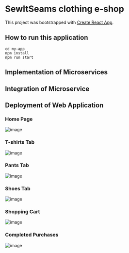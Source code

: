 # SewItSeams clothing e-shop

This project was bootstrapped with [Create React App](https://github.com/facebook/create-react-app).



## How to run this application 

```
cd my-app
npm install
npm run start
```

## Implementation of Microservices

## Integration of Microservice

## Deployment of Web Application

### Home Page
![image](https://github.com/adityashah6/ReactWebapp/assets/60235219/83a34adf-90e7-4175-b114-574db0d4587b)

### T-shirts Tab
![image](https://github.com/adityashah6/ReactWebapp/assets/60235219/61cf034b-40ac-4494-869f-e2db1bb38360)

### Pants Tab
![image](https://github.com/adityashah6/ReactWebapp/assets/60235219/930c2cfa-fb49-4b07-9b4a-3dc86ebc37c9)

### Shoes Tab
![image](https://github.com/adityashah6/ReactWebapp/assets/60235219/58fab8d3-249b-4947-a9e0-ffe644377bce)

### Shopping Cart
![image](https://github.com/adityashah6/ReactWebapp/assets/60235219/c737b361-e213-4d54-aecc-82601b46feae)

### Completed Purchases
![image](https://github.com/adityashah6/ReactWebapp/assets/60235219/b6908a1b-2906-4931-97fc-f2627fddaf5d)
